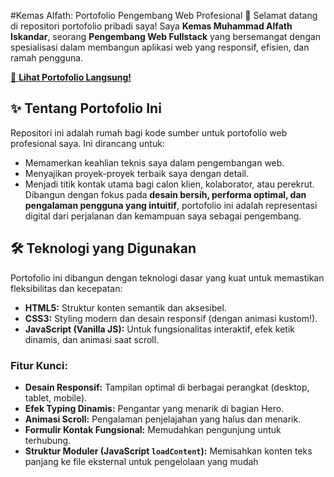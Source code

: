 #Kemas Alfath: Portofolio Pengembang Web Profesional 🚀
Selamat datang di repositori portofolio pribadi saya! Saya **Kemas Muhammad Alfath Iskandar**, seorang **Pengembang Web Fullstack** yang bersemangat dengan spesialisasi dalam membangun aplikasi web yang responsif, efisien, dan ramah pengguna.

[🔗 **Lihat Portofolio
 Langsung!**](https://kemasmalfath.github.io/Portofolio_WEBSITE/)
## ✨ Tentang Portofolio Ini
Repositori ini adalah rumah bagi kode sumber untuk portofolio web profesional saya. Ini dirancang untuk:
* Memamerkan keahlian teknis saya dalam pengembangan web.
* Menyajikan proyek-proyek terbaik saya dengan detail.
* Menjadi titik kontak utama bagi calon klien, kolaborator, atau perekrut.
Dibangun dengan fokus pada **desain bersih, performa optimal, dan pengalaman pengguna yang intuitif**, portofolio ini adalah representasi digital dari perjalanan dan kemampuan saya sebagai pengembang.
## 🛠️ Teknologi yang Digunakan 
Portofolio ini dibangun dengan teknologi dasar yang kuat untuk memastikan fleksibilitas dan kecepatan:
* **HTML5:** Struktur konten semantik dan aksesibel.
* **CSS3:** Styling modern dan desain responsif (dengan animasi kustom!).
* **JavaScript (Vanilla JS):** Untuk fungsionalitas interaktif, efek ketik dinamis, dan animasi saat scroll.

### Fitur Kunci:
* **Desain Responsif:** Tampilan optimal di berbagai perangkat (desktop, tablet, mobile).
* **Efek Typing Dinamis:** Pengantar yang menarik di bagian Hero.
* **Animasi Scroll:** Pengalaman penjelajahan yang halus dan menarik.
* **Formulir Kontak Fungsional:** Memudahkan pengunjung untuk terhubung.
* **Struktur Moduler (JavaScript `loadContent`):** Memisahkan konten teks panjang ke file eksternal untuk pengelolaan yang mudah
